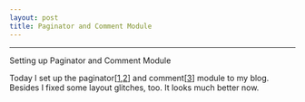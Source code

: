 ```yaml
---
layout: post
title: Paginator and Comment Module	
---
```


___

Setting up Paginator and Comment Module

Today I set up the paginator[[1](http://jekyllrb.com/docs/pagination/),[2](http://www.ericlagergren.com/blog/jekyll-pagination/)] and comment[[3](http://duoshuo.com/)] module to my blog. Besides I fixed some layout glitches, too. It looks much better now. 